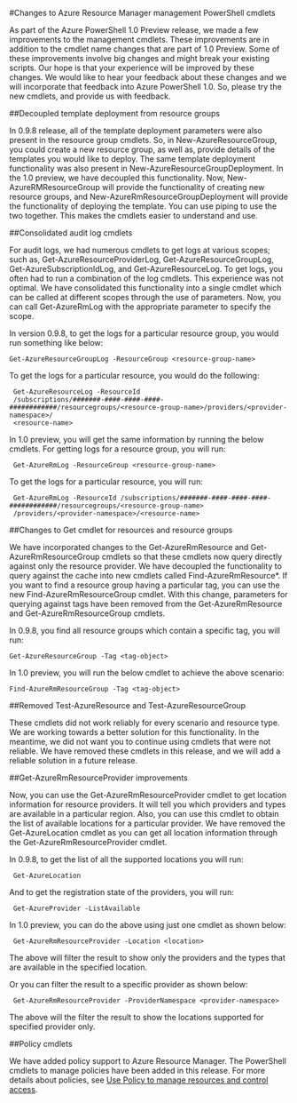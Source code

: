 <properties
	pageTitle="Azure PowerShell 1.0 Preview Resource Manager Changes | Microsoft Azure"
	description="Describes the changes in the Resource Manager cmdlets that were made for Azure PowerShell 1.0 Preview."
	services="azure-resource-manager"
	documentationCenter="na"
	authors="ravbhatnagar"
	manager="ryjones"
	editor=""/>

<tags
	ms.service="azure-resource-manager"
	ms.devlang="na"
	ms.topic="article"
	ms.tgt_pltfrm="powershell"
	ms.workload="na"
	ms.date="10/09/2015"
	ms.author="gauravbh;tomfitz"/>

#Changes to Azure Resource Manager management PowerShell cmdlets

As part of the Azure PowerShell 1.0 Preview release, we made a few improvements to the management cmdlets. These improvements are in addition to the cmdlet name changes that are part of 1.0 Preview. 
Some of these improvements involve big changes and might break your existing scripts. Our hope is that 
your experience will be improved by these changes. We would like to hear your feedback about these changes and we will incorporate that feedback into Azure PowerShell 1.0. So, please try the new cmdlets, and provide us with feedback.

##Decoupled template deployment from resource groups

In 0.9.8 release, all of the template deployment parameters were also present in the resource group cmdlets. So, in New-AzureResourceGroup, you could create a new resource group, as well as, 
provide details of the templates you would like to deploy. The same template deployment functionality was also present in New-AzureResourceGroupDeployment. 
In the 1.0 preview, we have decoupled this functionality. Now, New-AzureRMResourceGroup will provide the functionality of creating new resource groups, and New-AzureRmResourceGroupDeployment will provide the 
functionality of deploying the template. You can use piping to use the two together. This makes the cmdlets easier to understand and use.

##Consolidated audit log cmdlets

For audit logs, we had numerous cmdlets to get logs at various scopes; such as, Get-AzureResourceProviderLog, Get-AzureResourceGroupLog, Get-AzureSubscriptionIdLog, and Get-AzureResourceLog. To get logs, 
you often had to run a combination of the log cmdlets. This experience was not optimal. We have consolidated this functionality into a single cmdlet which can be called at different scopes through 
the use of parameters. Now, you can call Get-AzureRmLog with the appropriate parameter to specify the scope.

In version 0.9.8, to get the logs for a particular resource group, you would run something like below:

    Get-AzureResourceGroupLog -ResourceGroup <resource-group-name>

To get the logs for a particular resource, you would do the following:

     Get-AzureResourceLog -ResourceId
     /subscriptions/#######-####-####-####-############/resourcegroups/<resource-group-name>/providers/<provider-namespace>/
     <resource-name>

In 1.0 preview, you will get the same information by running the below cmdlets. For getting logs for a resource group, you will run:

     Get-AzureRmLog -ResourceGroup <resource-group-name>
     
To get the logs for a particular resource, you will run:

     Get-AzureRmLog -ResourceId /subscriptions/#######-####-####-####-############/resourcegroups/<resource-group-name>
     /providers/<provider-namespace>/<resource-name>

##Changes to Get cmdlet for resources and resource groups

We have incorporated changes to the Get-AzureRmResource and Get-AzureRmResourceGroup cmdlets so that these cmdlets now query directly against only the resource provider. We have decoupled the functionality to query against the cache into new cmdlets called Find-AzureRmResource*. If you want to find a resource group having a particular tag, you can use the new Find-AzureRmResourceGroup cmdlet. With this change, parameters for querying against tags 
have been removed from the Get-AzureRmResource and Get-AzureRmResourceGroup cmdlets.

In 0.9.8, you find all resource groups which contain a specific tag, you will run:

    Get-AzureResourceGroup -Tag <tag-object>

In 1.0 preview, you will run the below cmdlet to achieve the above scenario:

    Find-AzureRmResourceGroup -Tag <tag-object>
    
##Removed Test-AzureResource and Test-AzureResourceGroup

These cmdlets did not work reliably for every scenario and resource type. We are working towards a better solution for this functionality. In the meantime, we did not want you 
to continue using cmdlets that were not reliable. We have removed these cmdlets in this release, and we will add a reliable solution in a future release.

##Get-AzureRmResourceProvider improvements

Now, you can use the Get-AzureRmResourceProvider cmdlet to get location information for resource providers. It will tell you which providers and types are available in a particular region. Also, you can use this cmdlet to 
obtain the list of available locations for a particular provider. We have removed the Get-AzureLocation cmdlet as you can get all location information through 
the Get-AzureRmResourceProvider cmdlet.

In 0.9.8, to get the list of all the supported locations you will run:

     Get-AzureLocation

And to get the registration state of the providers, you will run:

     Get-AzureProvider -ListAvailable

In 1.0 preview, you can do the above using just one cmdlet as shown below:

     Get-AzureRmResourceProvider -Location <location>

The above will filter the result to show only the providers and the types that are available in the specified location.

Or you can filter the result to a specific provider as shown below:

     Get-AzureRmResourceProvider -ProviderNamespace <provider-namespace>

The above will the filter the result to show the locations supported for specified provider only.

##Policy cmdlets

We have added policy support to Azure Resource Manager. The PowerShell cmdlets to manage policies have been added in this release. For more details about policies, see 
[Use Policy to manage resources and control access](resource-manager-policy.md). 
